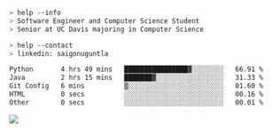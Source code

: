 ```bash
> help --info
> Software Engineer and Computer Science Student
> Senior at UC Davis majoring in Computer Science
```

```bash
> help --contact
> linkedin: saigonuguntla
```

<!--START_SECTION:waka-->

```txt
Python       4 hrs 49 mins   ████████████████▓░░░░░░░░   66.91 %
Java         2 hrs 15 mins   ███████▓░░░░░░░░░░░░░░░░░   31.33 %
Git Config   6 mins          ▒░░░░░░░░░░░░░░░░░░░░░░░░   01.60 %
HTML         0 secs          ░░░░░░░░░░░░░░░░░░░░░░░░░   00.16 %
Other        0 secs          ░░░░░░░░░░░░░░░░░░░░░░░░░   00.01 %
```

<!--END_SECTION:waka-->

![](https://komarev.com/ghpvc/?username=saigonu&color=6A8AFF)

